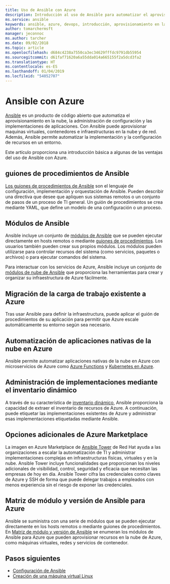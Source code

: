 ```yaml
---
title: Uso de Ansible con Azure
description: Introducción al uso de Ansible para automatizar el aprovisionamiento en la nube, la administración de configuración y las implementaciones de aplicaciones.
ms.service: ansible
keywords: ansible, azure, devops, introducción, aprovisionamiento en la nube, administración de configuración, implementación de aplicaciones, módulos de ansible, guiones de procedimientos de ansible
author: tomarchermsft
manager: jeconnoc
ms.author: tarcher
ms.date: 09/02/2018
ms.topic: article
ms.openlocfilehash: d684c4238a7550ca3ec34629fffdc9791db55954
ms.sourcegitcommit: d61faf71620a6a55dda014a665155f2a5dcd3fa2
ms.translationtype: HT
ms.contentlocale: es-ES
ms.lasthandoff: 01/04/2019
ms.locfileid: "54052707"
---
```

# <a name="ansible-with-azure"></a>Ansible con Azure

[Ansible](https://www.ansible.com) es un producto de código abierto que automatiza el aprovisionamiento en la nube, la administración de configuración y las implementaciones de aplicaciones. Con Ansible puede aprovisionar maquinas virtuales, contenedores e infraestructuras en la nube y de red. Además, Ansible permite automatizar la implementación y la configuración de recursos en un entorno.

Este artículo proporciona una introducción básica a algunas de las ventajas del uso de Ansible con Azure.

## <a name="ansible-playbooks"></a>guiones de procedimientos de Ansible

[Los guiones de procedimientos de Ansible](https://docs.ansible.com/ansible/latest/playbooks.html) son el lenguaje de configuración, implementación y orquestación de Ansible. Pueden describir una directiva que desee que apliquen sus sistemas remotos o un conjunto de pasos de un proceso de TI general. Un guión de procedimientos se crea mediante YAML, que define un modelo de una configuración o un proceso.

## <a name="ansible-modules"></a>Módulos de Ansible

Ansible incluye un conjunto de [módulos de Ansible](https://docs.ansible.com/ansible/latest/modules_by_category.html) que se pueden ejecutar directamente en hosts remotos o mediante [guiones de procedimientos](https://docs.ansible.com/ansible/latest/playbooks.html). Los usuarios también pueden crear sus propios módulos. Los módulos pueden utilizarse para controlar recursos del sistema (como servicios, paquetes o archivos) o para ejecutar comandos del sistema.

Para interactuar con los servicios de Azure, Ansible incluye un conjunto de [módulos de nube de Ansible](https://docs.ansible.com/ansible/list_of_cloud_modules.html#azure) que proporciona las herramientas para crear y organizar su infraestructura de Azure fácilmente. 

## <a name="migrate-existing-workload-to-azure"></a>Migración de la carga de trabajo existente a Azure

Tras usar Ansible para definir la infraestructura, puede aplicar el guión de procedimientos de su aplicación para permitir que Azure escale automáticamente su entorno según sea necesario. 

## <a name="automate-cloud-native-application-in-azure"></a>Automatización de aplicaciones nativas de la nube en Azure

Ansible permite automatizar aplicaciones nativas de la nube en Azure con microservicios de Azure como [Azure Functions](https://azure.microsoft.com//services/functions/) y [Kubernetes en Azure](https://azure.microsoft.com/services/container-service/kubernetes/).  

## <a name="manage-deployments-with-dynamic-inventory"></a>Administración de implementaciones mediante el inventario dinámico
A través de su característica de [inventario dinámico](https://docs.ansible.com/ansible/intro_dynamic_inventory.html), Ansible proporciona la capacidad de extraer el inventario de recursos de Azure. A continuación, puede etiquetar las implementaciones existentes de Azure y administrar esas implementaciones etiquetadas mediante Ansible.

## <a name="additional-azure-marketplace-options"></a>Opciones adicionales de Azure Marketplace
La imagen en Azure Marketplace de [Ansible Tower](https://azuremarketplace.microsoft.com/marketplace/apps/redhat.ansible-tower) de Red Hat ayuda a las organizaciones a escalar la automatización de TI y administrar implementaciones complejas en infraestructuras físicas, virtuales y en la nube. Ansible Tower incluye funcionalidades que proporcionan los niveles adicionales de visibilidad, control, seguridad y eficacia que necesitan las empresas de hoy en día. Ansible Tower cifra las credenciales como claves de Azure y SSH de forma que puede delegar trabajos a empleados con menos experiencia sin el riesgo de exponer las credenciales.

## <a name="ansible-module-and-version-matrix-for-azure"></a>Matriz de módulo y versión de Ansible para Azure
Ansible se suministra con una serie de módulos que se pueden ejecutar directamente en los hosts remotos o mediante guiones de procedimientos.
En [Matriz de módulo y versión de Ansible](./ansible-matrix.md) se enumeran los módulos de Ansible para Azure que pueden aprovisionar recursos en la nube de Azure, como máquinas virtuales, redes y servicios de contenedor. 

## <a name="next-steps"></a>Pasos siguientes
- [Configuración de Ansible](/azure/virtual-machines/linux/ansible-install-configure?toc=%2Fen-us%2Fazure%2Fansible%2Ftoc.json&bc=%2Fen-us%2Fazure%2Fbread%2Ftoc.json)
- [Creación de una máquina virtual Linux](/azure/virtual-machines/linux/ansible-create-vm?toc=%2Fen-us%2Fazure%2Fansible%2Ftoc.json&bc=%2Fen-us%2Fazure%2Fbread%2Ftoc.json)
